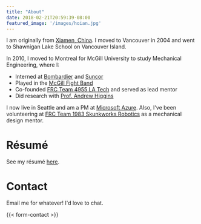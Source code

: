 ```yaml
---
title: "About"
date: 2018-02-21T20:59:39-08:00
featured_image: '/images/hoian.jpg'
---
```


I am originally from [Xiamen, China](http://en.wikipedia.org/wiki/Xiamen). I moved to Vancouver in 2004 and went to Shawnigan Lake School on Vancouver Island.

In 2010, I moved to Montreal for McGill University to study Mechanical Engineering, where I:

- Interned at [Bombardier](http://commercialaircraft.bombardier.com/en/cseries.html) and [Suncor](http://www.suncor.com)
- Played in the [McGill Fight Band](http://www.fightband.com)
- Co-founded [FRC Team 4955 LA Tech](http://www.frc4955.com) and served as lead mentor
- Did research with [Prof. Andrew Higgins](https://www.mcgill.ca/mecheng/facultystaff/staff/andrewhiggins)

I now live in Seattle and am a PM at [Microsoft Azure](https://azure.microsoft.com/). Also, I've been volunteering at [FRC Team 1983 Skunkworks Robotics](https://skunkworks.wildapricot.org) as a mechanical design mentor.

# Résumé

See my résumé [here](/resume/JohnLianCV.pdf).

# Contact

Email me for whatever! I'd love to chat.

{{< form-contact >}}
